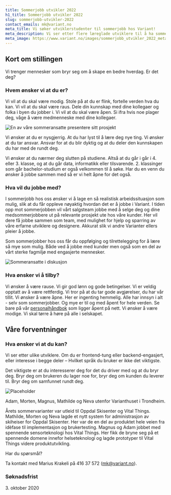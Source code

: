 ```yaml
---
title: Sommerjobb utvikler 2022
h1_title: Sommerjobb utvikler 2022
slug: sommerjobb-utvikler-2022
contact_emails: mk@variant.no
meta_title: Vi søker utviklerstudenter til sommerjobb hos Variant!
meta_description: Vi ser etter flere læreglade utviklere til å ha sommerjobb hos oss i 2022.
meta_image: https://www.variant.no/images/sommerjobb_utvikler_2022_meta.jpg
---
```


## Kort om stillingen

Vi trenger mennesker som bryr seg om å skape en bedre hverdag. Er det deg?

### Hvem ønsker vi at du er?

Vi vil at du skal være modig. Stole på at du er flink, fortelle verden hva du kan. Vi vil at du skal være raus. Dele din kunnskap med dine kollegaer og folka i byen du jobber i. Vi vil at du skal være åpen. Si ifra hvis noe plager deg, våge å være medmenneske med dine kollegaer.

<div class="right blob1">

![En av våre sommeransatte presentere sitt prosjekt](/work_images/sommeransatt_presentasjon_2_2021.png)

</div>

Vi ønsker at du er nysgjerrig. At du har lyst til å lære deg nye ting. Vi ønsker at du tar ansvar. Ansvar for at du blir dyktig og at du deler den kunnskapen du har med de rundt deg.

Vi ønsker at du nærmer deg slutten på studiene. Altså at du går i går i 4. eller 3. klasse, og at du går data, informatikk eller tilsvarende. 2. klassinger som går bachelor-studium er også velkommen til å søke. Har du en venn du ønsker å jobbe sammen med så er vi helt åpne for det også.

### Hva vil du jobbe med?

I sommerjobb hos oss ønsker vi å lage en så realistisk arbeidssituasjon som mulig, slik at du får oppleve nøyaktig hvordan det er å jobbe i Variant. I tiden opp mot sommerjobben vil vårt salgsteam jobbe med å selge deg og dine medsommerjobbere ut på relevante prosjekt ute hos våre kunder. Her vil dere få jobbe sammen som team, med mulighet for hjelp og sparring av våre erfarne utviklere og designere. Akkurat slik vi andre Varianter ellers pleier å jobbe.

Som sommerjobber hos oss får du oppfølging og tilrettelegging for å lære så mye som mulig. Både ved å jobbe med kunder men også som en del av vårt sterke fagmiljø med engasjerte mennesker.

<div class="left sm blob2">

<div class="left"><img alt="Sommeransatte i diskusjon" src="/work_images/sommeransatte_i_diskusjon_2_2021.jpg"/></div>

</div>

### Hva ønsker vi å tilby?

Vi ønsker å være rause. Vi gir god lønn og gode betingelser. Vi er veldig opptatt av å være rettferdig. Vi tror på at du tar gode avgjørelser, du har vår tillit. Vi ønsker å være åpne. Her er ingenting hemmelig. Alle har innsyn i alt - selv som sommerjobber. Og mye er til og med åpent for hele verden. Se bare på vår [personalhåndbok](https://handbook.variant.no/) som ligger åpent på nett. Vi ønsker å være modige. Vi skal tørre å høre på alle i selskapet.

## Våre forventninger

### Hva ønsker vi at du kan?

Vi ser etter ulike utviklere. Om du er frontend-tung eller backend-engasjert, eller interesse i begge deler – Hvilket språk du bruker er ikke det viktigste.

Det viktigste er at du interesserer deg for det du driver med og at du bryr deg. Bryr deg om brukeren du lager noe for, bryr deg om kunden du leverer til. Bryr deg om samfunnet rundt deg.

<div class="polaroid">

![Placeholder](/work_images/sommeransatte_utenfor_variant_2021.JPG)

<figcaption>
Adam, Morten, Magnus, Mathilde og Neva utenfor Varianthuset i Trondheim.
</figcaption>

</div>

Årets sommervarianter var utleid til Oppdal Skisenter og Vital Things. Mathilde, Morten og Neva lagde et nytt system for administrasjon av skiheiser for Oppdal Skisenter. Her var de en del av produktet hele veien fra idèfase til implementasjon og brukertesting. Magnus og Adam jobbet med spennende sensorteknologi hos Vital Things. Her fikk de bryne seg på et spennende domene innefor helseteknologi og lagde prototyper til Vital Things videre produktutvikling.

Har du spørsmål?

Ta kontakt med Marius Krakeli på 416 37 572 (mk@variant.no).

### Søknadsfrist

<p>
3. oktober 2020
</p>
